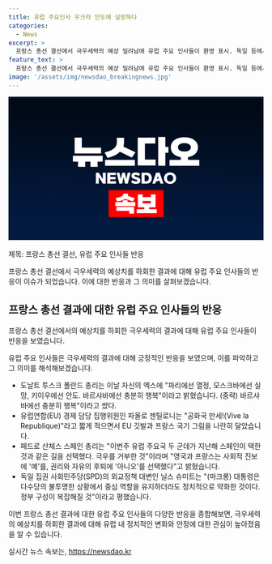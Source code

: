 ```yaml
---
title: 유럽 주요인사 우크라 안도에 실망하다
categories:
  - News
excerpt: >
  프랑스 총선 결선에서 극우세력의 예상 밀려남에 유럽 주요 인사들이 환영 표시. 독일 등에서는 마크롱 정치적 약화 비판도. EU 집행위원은 공화국 만세!라는 메시지로 환영. 대부분의 인사들이 극우 거부를 강조하며 좌파 선택을 지지하는 발언. 하지만 여전히 마크롱의 여권은 약화된 것으로 평가되고, 정부 구성에 대한 우려도 나오고 있음.
feature_text: >
  프랑스 총선 결선에서 극우세력의 예상 밀려남에 유럽 주요 인사들이 환영 표시. 독일 등에서는 마크롱 정치적 약화 비판도. EU 집행위원은 공화국 만세!라는 메시지로 환영. 대부분의 인사들이 극우 거부를 강조하며 좌파 선택을 지지하는 발언. 하지만 여전히 마크롱의 여권은 약화된 것으로 평가되고, 정부 구성에 대한 우려도 나오고 있음.
image: '/assets/img/newsdao_breakingnews.jpg'
---
```


<p><img src="/assets/img/newsdao_breakingnews.jpg" alt="ranknews 속보" /></p>

<p>제목: 프랑스 총선 결선, 유럽 주요 인사들 반응</p>

<p>프랑스 총선 결선에서 극우세력의 예상치를 하회한 결과에 대해 유럽 주요 인사들의 반응이 이슈가 되었습니다. 이에 대한 반응과 그 의미를 살펴보겠습니다.</p>

<h2 data-ke-size="size26">프랑스 총선 결과에 대한 유럽 주요 인사들의 반응</h2>

<p>프랑스 총선 결선에서의 예상치를 하회한 극우세력의 결과에 대해 유럽 주요 인사들이 반응을 보였습니다.</p>

<p>유럽 주요 인사들은 극우세력의 결과에 대해 긍정적인 반응을 보였으며, 이를 파악하고 그 의미를 해석해보겠습니다.</p>

<ul>
  <li>도날트 투스크 폴란드 총리는 이날 자신의 엑스에 "파리에선 열정, 모스크바에선 실망, 키이우에선 안도. 바르샤바에선 충분히 행복"이라고 밝혔습니다. (중략) 바르샤바에선 충분히 행복"이라고 썼다.</li>
  <li>유럽연합(EU) 경제 담당 집행위원인 파올로 젠틸로니는 "공화국 만세!(Vive la Republique)"라고 짧게 적으면서 EU 깃발과 프랑스 국기 그림을 나란히 달았습니다.</li>
  <li>페드로 산체스 스페인 총리는 "이번주 유럽 주요국 두 군데가 지난해 스페인이 택한 것과 같은 길을 선택했다. 극우를 거부한 것"이라며 "영국과 프랑스는 사회적 진보에 '예'를, 권리와 자유의 후퇴에 '아니오'를 선택했다"고 밝혔습니다.</li>
  <li>독일 집권 사회민주당(SPD)의 외교정책 대변인 닐스 슈미트는 "(마크롱) 대통령은 다수당의 불투명한 상황에서 중심 역할을 유지하더라도 정치적으로 약화한 것이다. 정부 구성이 복잡해질 것"이라고 평했습니다.</li>
</ul>

<p>이번 프랑스 총선 결과에 대한 유럽 주요 인사들의 다양한 반응을 종합해보면, 극우세력의 예상치를 하회한 결과에 대해 유럽 내 정치적인 변화와 안정에 대한 관심이 높아졌음을 알 수 있습니다.</p>
실시간 뉴스 속보는, <a href="https://newsdao.kr" rel="dofollow">https://newsdao.kr</a>


